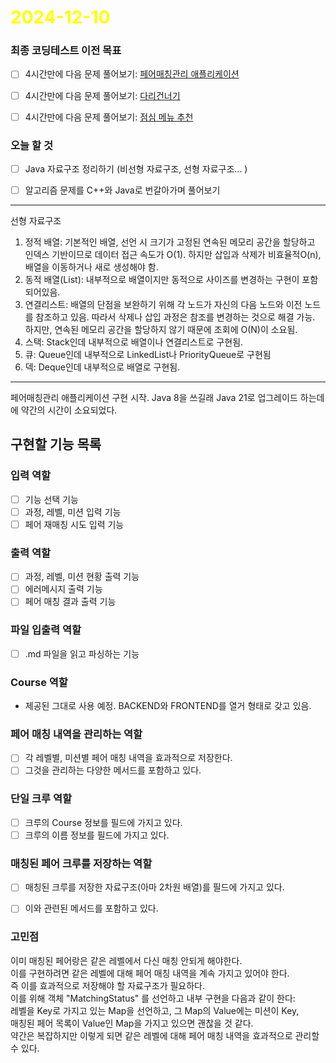 # <span style="color:yellow">2024-12-10</span>

### 최종 코딩테스트 이전 목표
- [ ] 4시간만에 다음 문제 풀어보기: [페어매칭관리 애플리케이션](https://github.com/woowacourse/java-pairmatching-precourse)
- [ ] 4시간만에 다음 문제 풀어보기: [다리건너기](https://github.com/bark20/java-bridge)
- [ ] 4시간만에 다음 문제 풀어보기: [점심 메뉴 추천](https://github.com/70825/java-menu)


### 오늘 할 것
- [ ] Java 자료구조 정리하기 (비선형 자료구조, 선형 자료구조... )
- [ ] 알고리즘 문제를 C++와 Java로 번갈아가며 풀어보기


- - -

선형 자료구조
1. 정적 배열: 기본적인 배열, 선언 시 크기가 고정된 연속된 메모리 공간을 할당하고 인덱스 기반이므로 데이터 접근 속도가 O(1). 하지만 삽입과 삭제가 비효율적O(n), 배열을 이동하거나 새로 생성해야 함.
2. 동적 배열(List): 내부적으로 배열이지만 동적으로 사이즈를 변경하는 구현이 포함되어있음.
3. 연결리스트: 배열의 단점을 보완하기 위해 각 노드가 자신의 다음 노드와 이전 노드를 참조하고 있음. 따라서 삭제나 삽입 과정은 참조를 변경하는 것으로 해결 가능. 하지만, 연속된 메모리 공간을 할당하지 않기 때문에 조회에 O(N)이 소요됨. 
4. 스택: Stack인데 내부적으로 배열이나 연결리스트로 구현됨.
5. 큐: Queue인데 내부적으로 LinkedList나 PriorityQueue로 구현됨
6. 덱: Deque인데 내부적으로 배열로 구현됨.




 - - -

페어매칭관리 애플리케이션 구현 시작.
Java 8을 쓰길래 Java 21로 업그레이드 하는데에 약간의 시간이 소요되었다.


## 구현할 기능 목록  
### 입력 역할  
- [ ] 기능 선택 기능  
- [ ] 과정, 레벨, 미션 입력 기능  
- [ ] 페어 재매칭 시도 입력 기능  
  
### 출력 역할  
- [ ] 과정, 레벨, 미션 현황 출력 기능  
- [ ] 에러메시지 출력 기능  
- [ ] 페어 매칭 결과 출력 기능  
  
### 파일 입출력 역할  
- [ ] .md 파일을 읽고 파싱하는 기능  
  
### Course 역할  
- 제공된 그대로 사용 예정. BACKEND와 FRONTEND를 열거 형태로 갖고 있음.  
  
### 페어 매칭 내역을 관리하는 역할  
- [ ] 각 레벨별, 미션별 페어 매칭 내역을 효과적으로 저장한다.  
- [ ] 그것을 관리하는 다양한 메서드를 포함하고 있다.  
  
### 단일 크루 역할  
- [ ] 크루의 Course 정보를 필드에 가지고 있다.  
- [ ] 크루의 이름 정보를 필드에 가지고 있다.  
  
### 매칭된 페어 크루를 저장하는 역할  
- [ ] 매칭된 크루를 저장한 자료구조(아마 2차원 배열)를 필드에 가지고 있다.  
- [ ] 이와 관련된 메서드를 포함하고 있다.  
  
  
### 고민점  
이미 매칭된 페어랑은 같은 레벨에서 다신 매칭 안되게 해야한다.    
이를 구현하려면 같은 레벨에 대해 페어 매칭 내역을 계속 가지고 있어야 한다.    
즉 이를 효과적으로 저장해야 할 자료구조가 필요하다.    
이를 위해 객체 "MatchingStatus" 를 선언하고 내부 구현을 다음과 같이 한다:    
레벨을 Key로 가지고 있는 Map을 선언하고, 그 Map의 Value에는 미션이 Key,    
매칭된 페어 목록이 Value인 Map을 가지고 있으면 괜찮을 것 같다.    
약간은 복잡하지만 이렇게 되면 같은 레벨에 대해 페어 매칭 내역을 효과적으로 관리할 수 있다.

